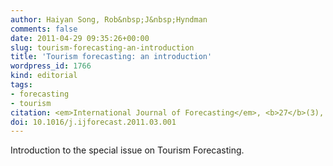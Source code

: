 ```yaml
---
author: Haiyan Song, Rob&nbsp;J&nbsp;Hyndman
comments: false
date: 2011-04-29 09:35:26+00:00
slug: tourism-forecasting-an-introduction
title: 'Tourism forecasting: an introduction'
wordpress_id: 1766
kind: editorial
tags:
- forecasting
- tourism
citation: <em>International Journal of Forecasting</em>, <b>27</b>(3), 817–821
doi: 10.1016/j.ijforecast.2011.03.001
---
```



Introduction to the special issue on Tourism Forecasting.

